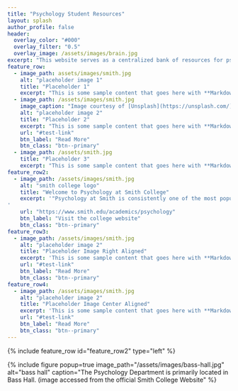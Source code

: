 ```yaml
---
title: "Psychology Student Resources"
layout: splash
author_profile: false
header:
  overlay_color: "#000"
  overlay_filter: "0.5"
  overlay_image: /assets/images/brain.jpg
excerpt: "This website serves as a centralized bank of resources for psychology undergraduates looking for help with academics, internships, jobs, graduate school, and more."
feature_row:
  - image_path: assets/images/smith.jpg
    alt: "placeholder image 1"
    title: "Placeholder 1"
    excerpt: "This is some sample content that goes here with **Markdown** formatting."
  - image_path: /assets/images/smith.jpg
    image_caption: "Image courtesy of [Unsplash](https://unsplash.com/)"
    alt: "placeholder image 2"
    title: "Placeholder 2"
    excerpt: "This is some sample content that goes here with **Markdown** formatting."
    url: "#test-link"
    btn_label: "Read More"
    btn_class: "btn--primary"
  - image_path: /assets/smith.jpg
    title: "Placeholder 3"
    excerpt: "This is some sample content that goes here with **Markdown** formatting."
feature_row2:
  - image_path: /assets/images/smith.jpg
    alt: "smith college logo"
    title: "Welcome to Psychology at Smith College"
    excerpt: '"Psychology at Smith is consistently one of the most popular majors on campus. The department’s faculty is strongly committed to providing a rich, diverse curriculum to majors and nonmajors alike. Our mission is to develop skills that will serve students well in psychology but that can also be applied in other important arenas, including writing and communication skills, hands-on training and multicultural fluency. We emphasize student participation in research; faculty-student collaboration and mentoring; and preparation and guidance for future studies in psychology and related fields." -- Smith College Psychology Department
'
    url: "https://www.smith.edu/academics/psychology"
    btn_label: "Visit the college website"
    btn_class: "btn--primary"
feature_row3:
  - image_path: /assets/images/smith.jpg
    alt: "placeholder image 2"
    title: "Placeholder Image Right Aligned"
    excerpt: 'This is some sample content that goes here with **Markdown** formatting. Right aligned with `type="right"`'
    url: "#test-link"
    btn_label: "Read More"
    btn_class: "btn--primary"
feature_row4:
  - image_path: /assets/images/smith.jpg
    alt: "placeholder image 2"
    title: "Placeholder Image Center Aligned"
    excerpt: 'This is some sample content that goes here with **Markdown** formatting. Centered with `type="center"`'
    url: "#test-link"
    btn_label: "Read More"
    btn_class: "btn--primary"
---
```


{% include feature_row id="feature_row2" type="left" %}

{% include figure popup=true image_path="/assets/images/bass-hall.jpg" alt="bass hall" caption="The Psychology Department is primarily located in Bass Hall. (image accessed from the official Smith College Website" %}

